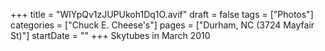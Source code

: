 +++
title = "WlYpQv1zJUPUkoh1Dq1O.avif"
draft = false
tags = ["Photos"]
categories = ["Chuck E. Cheese's"]
pages = ["Durham, NC (3724 Mayfair St)"]
startDate = ""
+++
Skytubes in March 2010
